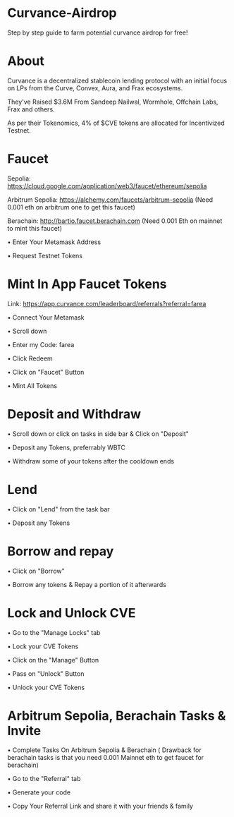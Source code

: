# Curvance-Airdrop
Step by step guide to farm potential curvance airdrop for free!

# About
Curvance is a decentralized stablecoin lending protocol with an initial focus on LPs from the Curve, Convex, Aura, and Frax ecosystems.

They've Raised $3.6M From Sandeep Nailwal, Wormhole, Offchain Labs, Frax and others.

As per their Tokenomics, 4% of $CVE tokens are allocated for Incentivized Testnet.

# Faucet
Sepolia: https://cloud.google.com/application/web3/faucet/ethereum/sepolia 

Arbitrum Sepolia: https://alchemy.com/faucets/arbitrum-sepolia (Need 0.001 eth on arbitrum one to get this faucet)

Berachain: http://bartio.faucet.berachain.com  (Need 0.001 Eth on mainnet to mint this faucet)

• Enter Your Metamask Address

• Request Testnet Tokens

# Mint In App Faucet Tokens
Link: https://app.curvance.com/leaderboard/referrals?referral=farea 

• Connect Your Metamask 

• Scroll down 

• Enter my Code: farea

• Click Redeem 

• Click on "Faucet" Button 

• Mint All Tokens

# Deposit and Withdraw
• Scroll down or click on tasks in side bar & Click on "Deposit"

• Deposit any Tokens, preferrably WBTC

• Withdraw some of your tokens after the cooldown ends

# Lend
• Click on "Lend" from the task bar

• Deposit any Tokens

# Borrow and repay
• Click on "Borrow"

• Borrow any tokens & Repay a portion of it afterwards

# Lock and Unlock CVE
• Go to the "Manage Locks" tab

• Lock your CVE Tokens

• Click on the "Manage" Button

• Pass on "Unlock" Button

• Unlock your CVE Tokens

# Arbitrum Sepolia, Berachain Tasks & Invite 

• Complete Tasks On Arbitrum Sepolia & Berachain ( Drawback for berachain tasks is that you need 0.001 Mainnet eth to get faucet for berachain)

• Go to the "Referral" tab

• Generate your code

• Copy Your Referral Link and share it with your friends & family

